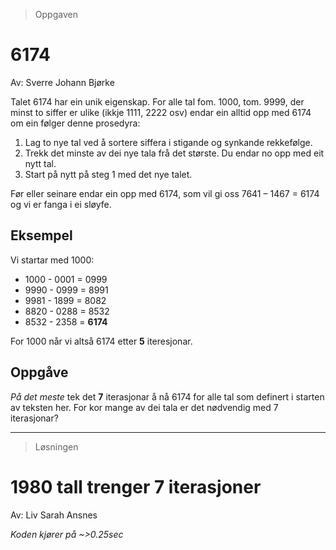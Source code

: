 > Oppgaven 

# 6174

Av: Sverre Johann Bjørke

Talet 6174 har ein unik eigenskap. For alle tal fom. 1000, tom. 9999, der minst to siffer er ulike (ikkje 1111, 2222 osv) endar ein alltid opp med 6174 om ein følger denne prosedyra:

1. Lag to nye tal ved å sortere siffera i stigande og synkande rekkefølge.
2. Trekk det minste av dei nye tala frå det største. Du endar no opp med eit nytt tal.
3. Start på nytt på steg 1 med det nye talet.

Før eller seinare endar ein opp med 6174, som vil gi oss 7641 – 1467 = 6174 og vi er fanga i ei sløyfe.

## Eksempel

Vi startar med 1000:

* 1000 - 0001 = 0999
* 9990 - 0999 = 8991
* 9981 - 1899 = 8082
* 8820 - 0288 = 8532
* 8532 - 2358 = **6174**

For 1000 når vi altså 6174 etter **5** iteresjonar.

## Oppgåve
*På det meste* tek det **7** iterasjonar å nå 6174 for alle tal som definert i starten av teksten her. For kor mange av dei tala er det nødvendig med 7 iterasjonar?

---

> Løsningen

# 1980 tall trenger 7 iterasjoner

Av: Liv Sarah Ansnes

*Koden kjører på ~>0.25sec*